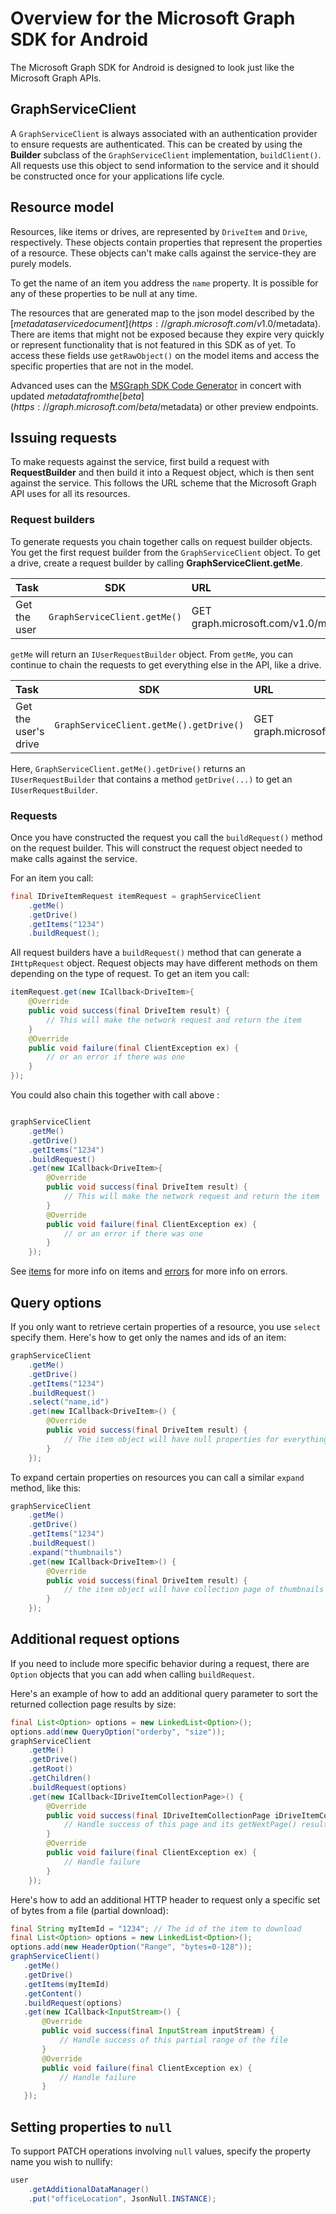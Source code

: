 # Overview for the Microsoft Graph SDK for Android
The Microsoft Graph SDK for Android is designed to look just like the Microsoft Graph APIs.

## GraphServiceClient
A `GraphServiceClient` is always associated with an authentication provider to ensure requests are authenticated. This can be created by using the **Builder** subclass of the `GraphServiceClient` implementation, `buildClient()`.  All requests use this object to send information to the service and it should be constructed once for your applications life cycle.

## Resource model
Resources, like items or drives, are represented by `DriveItem` and `Drive`, respectively. These objects contain properties that represent the properties of a resource. These objects can't make calls against the service-they are purely models.

To get the name of an item you address the `name` property. It is possible for any of these properties to be null at any time.

The resources that are generated map to the json model described by the [$metadata service document](https://graph.microsoft.com/v1.0/$metadata). There are items that might not be exposed because they expire very quickly or represent functionality that is not featured in this SDK as of yet. To access these fields use `getRawObject()` on the model items and access the specific properties that are not in the model.

Advanced uses can the [MSGraph SDK Code Generator](https://github.com/microsoftgraph/MSGraph-SDK-Code-Generator) in concert with updated $metadata from the [beta](https://graph.microsoft.com/beta/$metadata) or other preview endpoints.

## Issuing requests
To make requests against the service, first build a request with **RequestBuilder** and then build it into a Request object, which is then sent against the service. This follows the URL scheme that the Microsoft Graph API uses for all its resources.

### Request builders
To generate requests you chain together calls on request builder objects. You get the first request builder from the `GraphServiceClient` object. To get a drive, create a request builder by calling **GraphServiceClient.getMe**.

|Task            | SDK               | URL                             |
|:---------------|:-----------------:|:--------------------------------|
|Get the user     | `GraphServiceClient.getMe()` | GET graph.microsoft.com/v1.0/me|

`getMe` will return an `IUserRequestBuilder` object. From `getMe`, you can continue to chain the requests to get everything else in the API, like a drive.

|Task            | SDK                                | URL                                       |
|:---------------|:----------------------------------:|:------------------------------------------|
|Get the user's drive     | `GraphServiceClient.getMe().getDrive()` | GET graph.microsoft.com/v1.0/me/drive/|


Here, `GraphServiceClient.getMe().getDrive()` returns an `IUserRequestBuilder` that contains a method `getDrive(...)` to get an `IUserRequestBuilder`.

### Requests
Once you have constructed the request you call the `buildRequest()` method on the request builder. This will construct the request object needed to make calls against the service.

For an item you call:

```java
final IDriveItemRequest itemRequest = graphServiceClient
    .getMe()
    .getDrive()
    .getItems("1234")
    .buildRequest();
```

All request builders have a `buildRequest()` method that can generate a `IHttpRequest` object. Request objects may have different methods on them depending on the type of request. To get an item you call:

```java
itemRequest.get(new ICallback<DriveItem>{
    @Override
    public void success(final DriveItem result) {
        // This will make the network request and return the item
    }
    @Override
    public void failure(final ClientException ex) {
        // or an error if there was one
    }
});
```

You could also chain this together with call above :
```java

graphServiceClient
    .getMe()
    .getDrive()
    .getItems("1234")
    .buildRequest()
    .get(new ICallback<DriveItem>{
        @Override
        public void success(final DriveItem result) {
            // This will make the network request and return the item
        }
        @Override
        public void failure(final ClientException ex) {
            // or an error if there was one
        }
    });
```

See [items](/docs/items.md) for more info on items and [errors](/docs/errors.md) for more info on errors.

## Query options

If you only want to retrieve certain properties of a resource, you use `select` specify them. Here's how to get only the names and ids of an item:

```java
graphServiceClient
    .getMe()
    .getDrive()
    .getItems("1234")
    .buildRequest()
    .select("name,id")
    .get(new ICallback<DriveItem>() {
        @Override
        public void success(final DriveItem result) {
            // The item object will have null properties for everything except name and id
        }
    });
```

To expand certain properties on resources you can call a similar `expand` method, like this:

```java
graphServiceClient
    .getMe()
    .getDrive()
    .getItems("1234")
    .buildRequest()
    .expand("thumbnails")
    .get(new ICallback<DriveItem>() {
        @Override
        public void success(final DriveItem result) {
            // the item object will have collection page of thumbnails for its thumbnails property if thumbnails exist.
        }
    });
```

## Additional request options

If you need to include more specific behavior during a request, there are `Option` objects that you can add when calling `buildRequest`.

Here's an example of how to add an additional query parameter to sort the returned collection page results by size:

```java
final List<Option> options = new LinkedList<Option>();
options.add(new QueryOption("orderby", "size"));
graphServiceClient
    .getMe()
    .getDrive()
    .getRoot()
    .getChildren()
    .buildRequest(options)
    .get(new ICallback<IDriveItemCollectionPage>() {
        @Override
        public void success(final IDriveItemCollectionPage iDriveItemCollectionPage) {
            // Handle success of this page and its getNextPage() results will have their contents sorted by size
        }
        @Override
        public void failure(final ClientException ex) {
            // Handle failure
        }
    });
```

 Here's how to add an additional HTTP header to request only a specific set of bytes from a file (partial download):

 ```java
final String myItemId = "1234"; // The id of the item to download
final List<Option> options = new LinkedList<Option>();
options.add(new HeaderOption("Range", "bytes=0-128"));
graphServiceClient()
    .getMe()
    .getDrive()
    .getItems(myItemId)
    .getContent()
    .buildRequest(options)
    .get(new ICallback<InputStream>() {
        @Override
        public void success(final InputStream inputStream) {
            // Handle success of this partial range of the file
        }
        @Override
        public void failure(final ClientException ex) {
            // Handle failure
        }
    });
 ```

## Setting properties to `null`
To support PATCH operations involving `null` values, specify the property name you wish to nullify:

```java
user
    .getAdditionalDataManager()
    .put("officeLocation", JsonNull.INSTANCE);
```
